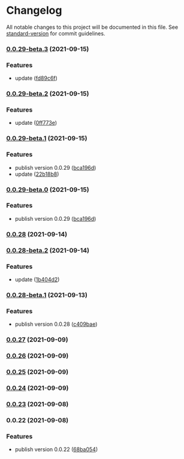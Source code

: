 # Changelog

All notable changes to this project will be documented in this file. See [standard-version](https://github.com/conventional-changelog/standard-version) for commit guidelines.

### [0.0.29-beta.3](https://github.com/17s1c/cirrus_cli/compare/v0.0.29-beta.2...v0.0.29-beta.3) (2021-09-15)


### Features

* update ([fd89c6f](https://github.com/17s1c/cirrus_cli/commit/fd89c6f189871aaade0eadfddc65e2100052e3b5))

### [0.0.29-beta.2](https://github.com/17s1c/cirrus_cli/compare/v0.0.29-beta.1...v0.0.29-beta.2) (2021-09-15)


### Features

* update ([0ff773e](https://github.com/17s1c/cirrus_cli/commit/0ff773e16b670aa198df150e2eff2063ecf029bf))

### [0.0.29-beta.1](https://github.com/17s1c/cirrus_cli/compare/v0.0.28...v0.0.29-beta.1) (2021-09-15)


### Features

* publish version 0.0.29 ([bca196d](https://github.com/17s1c/cirrus_cli/commit/bca196db0212af8ba1171a394909cb2fa071b01f))
* update ([22b18b8](https://github.com/17s1c/cirrus_cli/commit/22b18b8962a16ab931a18a9a8187b4af16158a72))

### [0.0.29-beta.0](https://github.com/17s1c/cirrus_cli/compare/v0.0.28...v0.0.29-beta.0) (2021-09-15)


### Features

* publish version 0.0.29 ([bca196d](https://github.com/17s1c/cirrus_cli/commit/bca196db0212af8ba1171a394909cb2fa071b01f))

### [0.0.28](https://github.com/17s1c/cirrus_cli/compare/v0.0.27...v0.0.28) (2021-09-14)

### [0.0.28-beta.2](https://github.com/17s1c/cirrus_cli/compare/v0.0.28-beta.1...v0.0.28-beta.2) (2021-09-14)


### Features

* update ([1b404d2](https://github.com/17s1c/cirrus_cli/commit/1b404d2fb66ccc9c3d2df59347fd25594e9d3733))

### [0.0.28-beta.1](https://github.com/17s1c/cirrus_cli/compare/v0.0.27...v0.0.28-beta.1) (2021-09-13)


### Features

* publish version 0.0.28 ([c409bae](https://github.com/17s1c/cirrus_cli/commit/c409baef9c8693c3fc514d457544c16a14773e4e))

### [0.0.27](https://github.com/17s1c/cirrus_cli/compare/v0.0.26...v0.0.27) (2021-09-09)

### [0.0.26](https://github.com/17s1c/cirrus_cli/compare/v0.0.25...v0.0.26) (2021-09-09)

### [0.0.25](https://github.com/17s1c/cirrus_cli/compare/v0.0.24...v0.0.25) (2021-09-09)

### [0.0.24](https://github.com/17s1c/cirrus_cli/compare/v0.0.23...v0.0.24) (2021-09-09)

### [0.0.23](https://github.com/17s1c/cirrus_cli/compare/v0.0.22...v0.0.23) (2021-09-08)

### 0.0.22 (2021-09-08)


### Features

* publish version 0.0.22 ([68ba054](https://github.com/17s1c/cirrus_cli/commit/68ba0541e1b30a0a611b5b77eb7ad66019640405))
